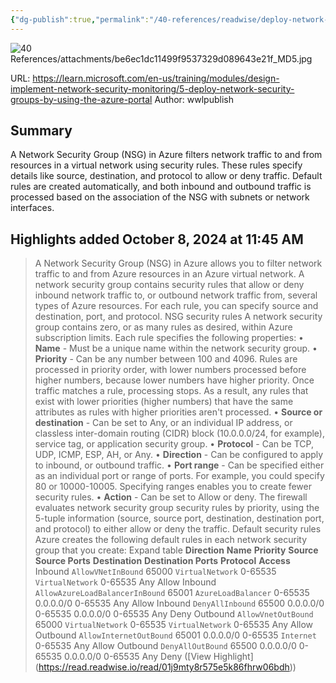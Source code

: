 ```yaml
---
{"dg-publish":true,"permalink":"/40-references/readwise/deploy-network-security-groups-by-using-the-azure-portal-training/","tags":["rw/articles"]}
---
```


![40 References/attachments/be6ec1dc11499f9537329d089643e21f_MD5.jpg](/img/user/40%20References/attachments/be6ec1dc11499f9537329d089643e21f_MD5.jpg)
  
URL: https://learn.microsoft.com/en-us/training/modules/design-implement-network-security-monitoring/5-deploy-network-security-groups-by-using-the-azure-portal
Author: wwlpublish

## Summary

A Network Security Group (NSG) in Azure filters network traffic to and from resources in a virtual network using security rules. These rules specify details like source, destination, and protocol to allow or deny traffic. Default rules are created automatically, and both inbound and outbound traffic is processed based on the association of the NSG with subnets or network interfaces.

## Highlights added October 8, 2024 at 11:45 AM
>A Network Security Group (NSG) in Azure allows you to filter network traffic to and from Azure resources in an Azure virtual network. A network security group contains security rules that allow or deny inbound network traffic to, or outbound network traffic from, several types of Azure resources. For each rule, you can specify source and destination, port, and protocol.
>NSG security rules
>A network security group contains zero, or as many rules as desired, within Azure subscription limits. Each rule specifies the following properties:
>• **Name** - Must be a unique name within the network security group.
>• **Priority** - Can be any number between 100 and 4096. Rules are processed in priority order, with lower numbers processed before higher numbers, because lower numbers have higher priority. Once traffic matches a rule, processing stops. As a result, any rules that exist with lower priorities (higher numbers) that have the same attributes as rules with higher priorities aren't processed.
>• **Source or destination** - Can be set to Any, or an individual IP address, or classless inter-domain routing (CIDR) block (10.0.0.0/24, for example), service tag, or application security group.
>• **Protocol** - Can be TCP, UDP, ICMP, ESP, AH, or Any.
>• **Direction** - Can be configured to apply to inbound, or outbound traffic.
>• **Port range** - Can be specified either as an individual port or range of ports. For example, you could specify 80 or 10000-10005. Specifying ranges enables you to create fewer security rules.
>• **Action** - Can be set to Allow or deny.
>The firewall evaluates network security group security rules by priority, using the 5-tuple information (source, source port, destination, destination port, and protocol) to either allow or deny the traffic.
>Default security rules
>Azure creates the following default rules in each network security group that you create:
>Expand table
>**Direction**
>**Name**
>**Priority**
>**Source**
>**Source Ports**
>**Destination**
>**Destination Ports**
>**Protocol**
>**Access**
>Inbound
>`AllowVNetInBound`
>65000
>`VirtualNetwork`
>0-65535
>`VirtualNetwork`
>0-65535
>Any
>Allow
>Inbound
>`AllowAzureLoadBalancerInBound`
>65001
>`AzureLoadBalancer`
>0-65535
>0.0.0.0/0
>0-65535
>Any
>Allow
>Inbound
>`DenyAllInbound`
>65500
>0.0.0.0/0
>0-65535
>0.0.0.0/0
>0-65535
>Any
>Deny
>Outbound
>`AllowVnetOutBound`
>65000
>`VirtualNetwork`
>0-65535
>`VirtualNetwork`
>0-65535
>Any
>Allow
>Outbound
>`AllowInternetOutBound`
>65001
>0.0.0.0/0
>0-65535
>`Internet`
>0-65535
>Any
>Allow
>Outbound
>`DenyAllOutBound`
>65500
>0.0.0.0/0
>0-65535
>0.0.0.0/0
>0-65535
>Any
>Deny ([View Highlight] (https://read.readwise.io/read/01j9mty8r575e5k86fhrw06bdh))


